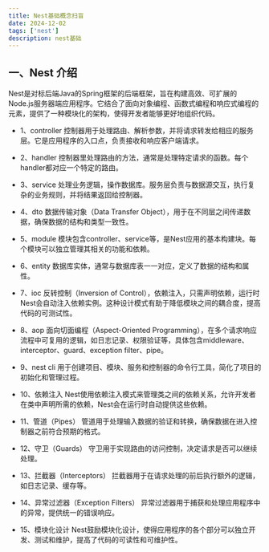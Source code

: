 ```yaml
---
title: Nest基础概念扫盲
date: 2024-12-02
tags: ['nest']
description: nest基础
---
```


## 一、Nest 介绍
Nest是对标后端Java的Spring框架的后端框架，旨在构建高效、可扩展的Node.js服务器端应用程序。它结合了面向对象编程、函数式编程和响应式编程的元素，提供了一种模块化的架构，使得开发者能够更好地组织代码。

- 1、controller
  控制器用于处理路由、解析参数，并将请求转发给相应的服务层。它是应用程序的入口点，负责接收和响应客户端请求。

- 2、handler
  控制器里处理路由的方法，通常是处理特定请求的函数。每个handler都对应一个特定的路由。

- 3、service
  处理业务逻辑，操作数据库。服务层负责与数据源交互，执行复杂的业务规则，并将结果返回给控制器。

- 4、dto
  数据传输对象（Data Transfer Object），用于在不同层之间传递数据，确保数据的结构和类型一致性。

- 5、module
  模块包含controller、service等，是Nest应用的基本构建块。每个模块可以独立管理其相关的功能和依赖。

- 6、entity
  数据库实体，通常与数据库表一一对应，定义了数据的结构和属性。

- 7、ioc
  反转控制（Inversion of Control），依赖注入，只需声明依赖，运行时Nest会自动注入依赖实例。这种设计模式有助于降低模块之间的耦合度，提高代码的可测试性。

- 8、aop
  面向切面编程（Aspect-Oriented Programming），在多个请求响应流程中可复用的逻辑，如日志记录、权限验证等，具体包含middleware、interceptor、guard、exception filter、pipe。

- 9、nest cli
  用于创建项目、模块、服务和控制器的命令行工具，简化了项目的初始化和管理过程。

- 10、依赖注入
  Nest使用依赖注入模式来管理类之间的依赖关系，允许开发者在类中声明所需的依赖，Nest会在运行时自动提供这些依赖。

- 11、管道（Pipes）
  管道用于处理输入数据的验证和转换，确保数据在进入控制器之前符合预期的格式。

- 12、守卫（Guards）
  守卫用于实现路由的访问控制，决定请求是否可以继续处理。

- 13、拦截器（Interceptors）
  拦截器用于在请求处理的前后执行额外的逻辑，如日志记录、缓存等。

- 14、异常过滤器（Exception Filters）
  异常过滤器用于捕获和处理应用程序中的异常，提供统一的错误响应。

- 15、模块化设计
  Nest鼓励模块化设计，使得应用程序的各个部分可以独立开发、测试和维护，提高了代码的可读性和可维护性。
